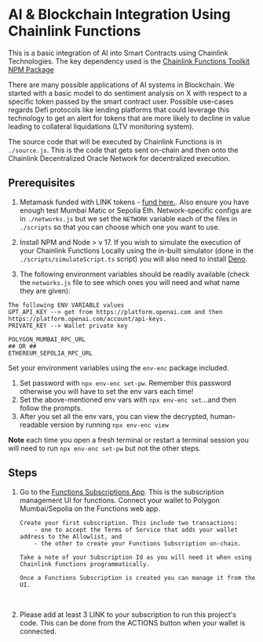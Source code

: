 # AI & Blockchain Integration Using Chainlink Functions

This is a basic integration of AI into Smart Contracts using Chainlink Technologies. The key dependency used is the [Chainlink Functions Toolkit NPM Package](https://github.com/smartcontractkit/functions-toolkit)

There are many possible applications of AI systems in Blockchain. We started with a basic model to do sentiment analysis on X with respect to a specific token passed by the smart contract user. Possible use-cases regards Defi protocols like lending platforms that could leverage this technology to get an alert for tokens that are more likely to decline in value leading to collateral liquidations (LTV monitoring system).

The source code that will be executed by Chainlink Functions is in `./source.js`. This is the code that gets sent on-chain and then onto the Chainlink Decentralized Oracle Network for decentralized execution.

## Prerequisites

1. Metamask funded with LINK tokens - [fund here.](faucets.chain.link). Also ensure you have enough test Mumbai Matic or Sepolia Eth. Network-specific configs are in `./networks.js` but we set the `NETWORK` variable each of the files in `./scripts` so that you can choose which one you want to use.

2. Install NPM and Node > v 17. If you wish to simulate the execution of your Chainlink Functions Locally using the in-built simulator (done in the `./scripts/simulateScript.ts` script) you will also need to install [Deno](https://deno.land/manual/getting_started/installation).

3. The following environment variables should be readily available (check the `networks.js` file to see which ones you will need and what name they are given):

```
The following ENV VARIABLE values
GPT_API_KEY --> get from https://platform.openai.com and then https://platform.openai.com/account/api-keys.
PRIVATE_KEY --> Wallet private key

POLYGON_MUMBAI_RPC_URL
## OR ##
ETHEREUM_SEPOLIA_RPC_URL
```

Set your environment variables using the `env-enc` package included.  
1. Set password with `npx env-enc set-pw`. Remember this password otherwise you will have to set the env vars each time!
2. Set the above-mentioned env vars with `npx env-enc set`...and then follow the prompts.
3. After you set all the env vars, you can view the decrypted, human-readable version by running `npx env-enc view`

**Note** each time you open a fresh terminal or restart a terminal session you will need to run `npx env-enc set-pw` but not the other steps.

## Steps

1.  Go to the [Functions Subscriptions App](https://functions.chain.link). This is the subscription management UI for functions. Connect your wallet to Polygon Mumbai/Sepolia on the Functions web app.

        Create your first subscription. This include two transactions:
            - one to accept the Terms of Service that adds your wallet address to the Allowlist, and
            - the other to create your Functions Subscription on-chain.

        Take a note of your Subscription Id as you will need it when using Chainlink Functions programmatically.

        Once a Functions Subscription is created you can manage it from the UI.

    </br>

2.  Please add at least 3 LINK to your subscription to run this project's code. This can be done from the ACTIONS button when your wallet is connected.
    </br>
